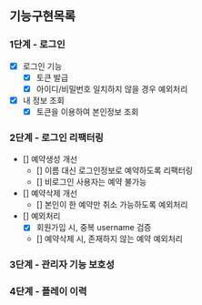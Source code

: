 ## 기능구현목록
### 1단계 - 로그인
- [x] 로그인 기능
    - [x] 토큰 발급
    - [x] 아이디/비밀번호 일치하지 않을 경우 예외처리
- [x] 내 정보 조회
    - [x] 토큰을 이용하여 본인정보 조회

### 2단계 - 로그인 리팩터링
- [] 예약생성 개선
    - [] 이름 대신 로그인정보로 예약하도록 리팩터링
    - [] 비로그인 사용자는 예약 불가능
- [] 예약삭제 개선
    - [] 본인이 한 예약만 취소 가능하도록 예외처리
- [] 예외처리
    - [x] 회원가입 시, 중복 username 검증
    - [] 예약삭제 시, 존재하지 않는 예약 예외처리

### 3단계 - 관리자 기능 보호성

### 4단계 - 플레이 이력
